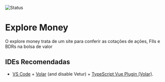![Status](https://img.shields.io/badge/Status-Em%20Desenvolvimento-yellow)

# Explore Money
O explore money trata de um site para conferir as cotações de ações, FIIs e BDRs na bolsa de valor

## IDEs Recomendadas

- [VS Code](https://code.visualstudio.com/) + [Volar](https://marketplace.visualstudio.com/items?itemName=Vue.volar) (and disable Vetur) + [TypeScript Vue Plugin (Volar)](https://marketplace.visualstudio.com/items?itemName=Vue.vscode-typescript-vue-plugin).
